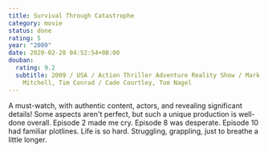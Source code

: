 ```yaml
---
title: Survival Through Catastrophe
category: movie
status: done
rating: 5
year: "2009"
date: 2020-02-28 04:52:54+08:00
douban:
  rating: 9.2
  subtitle: 2009 / USA / Action Thriller Adventure Reality Show / Mark Lewis, Tony
    Mitchell, Tim Conrad / Cade Courtley, Tom Nagel
---
```


A must-watch, with authentic content, actors, and revealing significant details! Some aspects aren't perfect, but such a unique production is well-done overall. Episode 2 made me cry. Episode 8 was desperate. Episode 10 had familiar plotlines. Life is so hard. Struggling, grappling, just to breathe a little longer.
